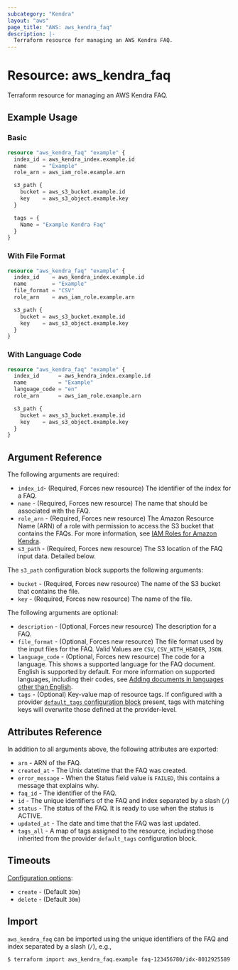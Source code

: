 ```yaml
---
subcategory: "Kendra"
layout: "aws"
page_title: "AWS: aws_kendra_faq"
description: |-
  Terraform resource for managing an AWS Kendra FAQ.
---
```


# Resource: aws_kendra_faq

Terraform resource for managing an AWS Kendra FAQ.

## Example Usage

### Basic

```terraform
resource "aws_kendra_faq" "example" {
  index_id = aws_kendra_index.example.id
  name     = "Example"
  role_arn = aws_iam_role.example.arn

  s3_path {
    bucket = aws_s3_bucket.example.id
    key    = aws_s3_object.example.key
  }

  tags = {
    Name = "Example Kendra Faq"
  }
}
```

### With File Format

```terraform
resource "aws_kendra_faq" "example" {
  index_id    = aws_kendra_index.example.id
  name        = "Example"
  file_format = "CSV"
  role_arn    = aws_iam_role.example.arn

  s3_path {
    bucket = aws_s3_bucket.example.id
    key    = aws_s3_object.example.key
  }
}
```

### With Language Code

```terraform
resource "aws_kendra_faq" "example" {
  index_id      = aws_kendra_index.example.id
  name          = "Example"
  language_code = "en"
  role_arn      = aws_iam_role.example.arn

  s3_path {
    bucket = aws_s3_bucket.example.id
    key    = aws_s3_object.example.key
  }
}
```

## Argument Reference

The following arguments are required:

* `index_id`- (Required, Forces new resource) The identifier of the index for a FAQ.
* `name` - (Required, Forces new resource) The name that should be associated with the FAQ.
* `role_arn` - (Required, Forces new resource) The Amazon Resource Name (ARN) of a role with permission to access the S3 bucket that contains the FAQs. For more information, see [IAM Roles for Amazon Kendra](https://docs.aws.amazon.com/kendra/latest/dg/iam-roles.html).
* `s3_path` - (Required, Forces new resource) The S3 location of the FAQ input data. Detailed below.

The `s3_path` configuration block supports the following arguments:

* `bucket` - (Required, Forces new resource) The name of the S3 bucket that contains the file.
* `key` - (Required, Forces new resource) The name of the file.

The following arguments are optional:

* `description` - (Optional, Forces new resource) The description for a FAQ.
* `file_format` - (Optional, Forces new resource) The file format used by the input files for the FAQ. Valid Values are `CSV`, `CSV_WITH_HEADER`, `JSON`.
* `language_code` - (Optional, Forces new resource) The code for a language. This shows a supported language for the FAQ document. English is supported by default. For more information on supported languages, including their codes, see [Adding documents in languages other than English](https://docs.aws.amazon.com/kendra/latest/dg/in-adding-languages.html).
* `tags` - (Optional) Key-value map of resource tags. If configured with a provider [`default_tags` configuration block](https://registry.terraform.io/providers/hashicorp/aws/latest/docs#default_tags-configuration-block) present, tags with matching keys will overwrite those defined at the provider-level.

## Attributes Reference

In addition to all arguments above, the following attributes are exported:

* `arn` - ARN of the FAQ.
* `created_at` - The Unix datetime that the FAQ was created.
* `error_message` - When the Status field value is `FAILED`, this contains a message that explains why.
* `faq_id` - The identifier of the FAQ.
* `id` - The unique identifiers of the FAQ and index separated by a slash (`/`)
* `status` - The status of the FAQ. It is ready to use when the status is ACTIVE.
* `updated_at` - The date and time that the FAQ was last updated.
* `tags_all` - A map of tags assigned to the resource, including those inherited from the provider `default_tags` configuration block.

## Timeouts

[Configuration options](https://www.terraform.io/docs/configuration/blocks/resources/syntax.html#operation-timeouts):

* `create` - (Default `30m`)
* `delete` - (Default `30m`)

## Import

`aws_kendra_faq` can be imported using the unique identifiers of the FAQ and index separated by a slash (`/`), e.g.,

```
$ terraform import aws_kendra_faq.example faq-123456780/idx-8012925589
```
